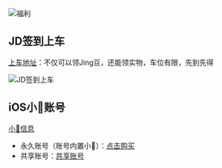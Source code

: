 ![福利](https://usacdn.wangdu.site/file/blog-cdn/WP-CDN-02/2022/202207191528247.webp)

## JD签到上车

[上车地址](https://bw.wangdu.site:5282/)：不仅可以领Jing豆，还能领实物，车位有限，先到先得

![JD签到上车](https://usacdn.wangdu.site/file/blog-cdn/WP-CDN-02/2022/202207191449508.webp)

## iOS小🚀账号

[小🚀信息](https://apps.apple.com/us/app/shadowrocket/id932747118)

- 永久账号（账号内置小🚀）：[点击购买](https://fk.wwkejishe.top/buy/6)
- 共享账号：[共享账号](https://github.com/dongyubin/Free-AppleId-Serve)
